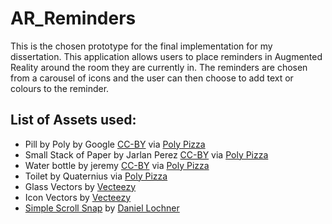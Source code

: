 # AR_Reminders
This is the chosen prototype for the final implementation for my dissertation. This application allows users to place reminders in Augmented Reality around the room they are currently in. The reminders are chosen from a carousel of icons and the user can then choose to add text or colours to the reminder.

## List of Assets used:
* Pill by Poly by Google [CC-BY](https://creativecommons.org/licenses/by/3.0/) via [Poly Pizza](https://poly.pizza/m/2_WoeCdMxYH) 
* Small Stack of Paper by Jarlan Perez [CC-BY](https://creativecommons.org/licenses/by/3.0/) via [Poly Pizza](https://poly.pizza/m/aiBozYlPe--)
* Water bottle by jeremy [CC-BY](https://creativecommons.org/licenses/by/3.0/) via [Poly Pizza](https://poly.pizza/m/b54HnwJAXsb)
* Toilet by Quaternius via [Poly Pizza](https://poly.pizza/m/WAu50yGFVt) 
* Glass Vectors by [Vecteezy](https://www.vecteezy.com/free-vector/water-glass%22%3EWater)
* Icon Vectors by [Vecteezy](https://www.vecteezy.com/free-vector/hostel-icon%22%3EHostel)
* [Simple Scroll Snap](https://assetstore.unity.com/packages/tools/gui/simple-scroll-snap-140884) by [Daniel Lochner](https://assetstore.unity.com/publishers/41486)
